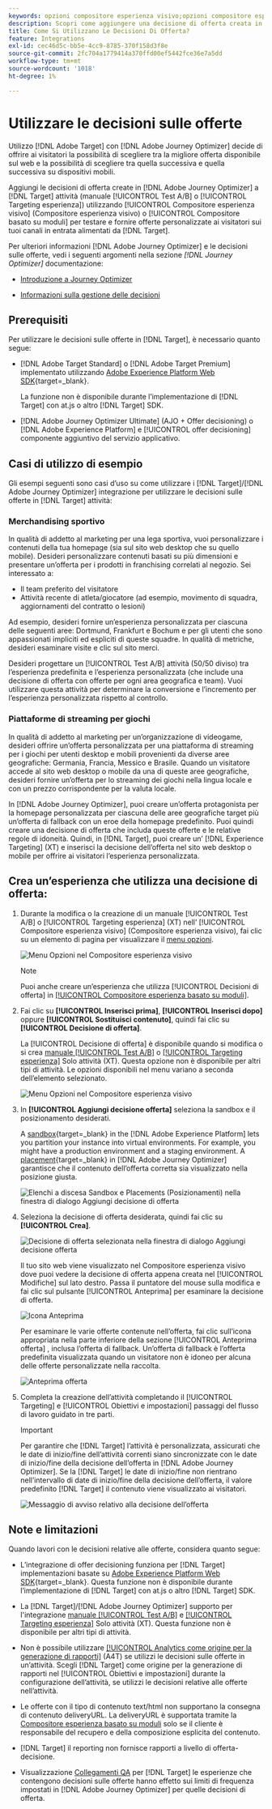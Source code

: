 ```yaml
---
keywords: opzioni compositore esperienza visivo;opzioni compositore esperienza;opzioni esperienza;decisione offerta;offer decisioning;AJO;Ottimizzatore percorso
description: Scopri come aggiungere una decisione di offerta creata in [!DNL Adobe Journey Optimizer] a un’attività .
title: Come Si Utilizzano Le Decisioni Di Offerta?
feature: Integrations
exl-id: cec46d5c-bb5e-4cc9-8785-370f158d3f8e
source-git-commit: 2fc704a1779414a370ffd00ef5442fce36e7a5dd
workflow-type: tm+mt
source-wordcount: '1018'
ht-degree: 1%

---
```


# Utilizzare le decisioni sulle offerte

Utilizzo [!DNL Adobe Target] con [!DNL Adobe Journey Optimizer] decide di offrire ai visitatori la possibilità di scegliere tra la migliore offerta disponibile sul web e la possibilità di scegliere tra quella successiva e quella successiva su dispositivi mobili.

Aggiungi le decisioni di offerta create in [!DNL Adobe Journey Optimizer] a [!DNL Target] attività (manuale [!UICONTROL Test A/B] o [!UICONTROL Targeting esperienza]) utilizzando [!UICONTROL Compositore esperienza visivo] (Compositore esperienza visivo) o [!UICONTROL Compositore basato su moduli] per testare e fornire offerte personalizzate ai visitatori sui tuoi canali in entrata alimentati da [!DNL Target].

Per ulteriori informazioni [!DNL Adobe Journey Optimizer] e le decisioni sulle offerte, vedi i seguenti argomenti nella sezione *[!DNL Journey Optimizer]* documentazione:

* [Introduzione a Journey Optimizer](https://experienceleague.adobe.com/docs/journey-optimizer/using/get-started/get-started.html)

* [Informazioni sulla gestione delle decisioni](https://experienceleague.adobe.com/docs/journey-optimizer/using/offer-decisioning/get-started-decision/starting-offer-decisioning.html)

## Prerequisiti

Per utilizzare le decisioni sulle offerte in [!DNL Target], è necessario quanto segue:

* [!DNL Adobe Target Standard] o [!DNL Adobe Target Premium] implementato utilizzando [Adobe Experience Platform Web SDK](https://experienceleague.adobe.com/docs/target-dev/developer/client-side/aep-web-sdk.html){target=_blank}.

   La funzione non è disponibile durante l’implementazione di [!DNL Target] con at.js o altro [!DNL Target] SDK.

* [!DNL Adobe Journey Optimizer Ultimate] (AJO + Offer decisioning) o [!DNL Adobe Experience Platform] e [!UICONTROL offer decisioning] componente aggiuntivo del servizio applicativo.

## Casi di utilizzo di esempio

Gli esempi seguenti sono casi d’uso su come utilizzare i [!DNL Target]/[!DNL Adobe Journey Optimizer] integrazione per utilizzare le decisioni sulle offerte in [!DNL Target] attività:

### Merchandising sportivo

In qualità di addetto al marketing per una lega sportiva, vuoi personalizzare i contenuti della tua homepage (sia sul sito web desktop che su quello mobile). Desideri personalizzare contenuti basati su più dimensioni e presentare un’offerta per i prodotti in franchising correlati al negozio. Sei interessato a:

* Il team preferito del visitatore
* Attività recente di atleta/giocatore (ad esempio, movimento di squadra, aggiornamenti del contratto o lesioni)

Ad esempio, desideri fornire un’esperienza personalizzata per ciascuna delle seguenti aree: Dortmund, Frankfurt e Bochum e per gli utenti che sono appassionati impliciti ed espliciti di queste squadre. In qualità di metriche, desideri esaminare visite e clic sul sito merci.

Desideri progettare un [!UICONTROL Test A/B] attività (50/50 diviso) tra l’esperienza predefinita e l’esperienza personalizzata (che include una decisione di offerta con offerte per ogni area geografica e team). Vuoi utilizzare questa attività per determinare la conversione e l’incremento per l’esperienza personalizzata rispetto al controllo.

### Piattaforme di streaming per giochi

In qualità di addetto al marketing per un’organizzazione di videogame, desideri offrire un’offerta personalizzata per una piattaforma di streaming per i giochi per utenti desktop e mobili provenienti da diverse aree geografiche: Germania, Francia, Messico e Brasile. Quando un visitatore accede al sito web desktop o mobile da una di queste aree geografiche, desideri fornire un’offerta per lo streaming dei giochi nella lingua locale e con un prezzo corrispondente per la valuta locale.

In [!DNL Adobe Journey Optimizer], puoi creare un’offerta protagonista per la homepage personalizzata per ciascuna delle aree geografiche target più un’offerta di fallback con un eroe della homepage predefinito. Puoi quindi creare una decisione di offerta che includa queste offerte e le relative regole di idoneità. Quindi, in [!DNL Target], puoi creare un’ [!DNL Experience Targeting] (XT) e inserisci la decisione dell’offerta nel sito web desktop o mobile per offrire ai visitatori l’esperienza personalizzata.

## Crea un’esperienza che utilizza una decisione di offerta:

1. Durante la modifica o la creazione di un manuale [!UICONTROL Test A/B] o [!UICONTROL Targeting esperienza] (XT) nell’ [!UICONTROL Compositore esperienza visivo] (Compositore esperienza visivo), fai clic su un elemento di pagina per visualizzare il [menu opzioni](/help/main/c-experiences/c-visual-experience-composer/viztarget-options.md).

   ![Menu Opzioni nel Compositore esperienza visivo](assets/options-menu1.png)

   >[!NOTE]
   >
   >Puoi anche creare un’esperienza che utilizza [!UICONTROL Decisioni di offerta] in [[!UICONTROL Compositore esperienza basato su moduli]](/help/main/c-experiences/form-experience-composer.md).

1. Fai clic su **[!UICONTROL Inserisci prima]**, **[!UICONTROL Inserisci dopo]** oppure **[!UICONTROL Sostituisci contenuto]**, quindi fai clic su **[!UICONTROL Decisione di offerta]**.

   La [!UICONTROL Decisione di offerta] è disponibile quando si modifica o si crea [manuale [!UICONTROL Test A/B]](/help/main/c-activities/t-test-ab/test-ab.md#types) o [[!UICONTROL Targeting esperienza]](/help/main/c-activities/t-experience-target/experience-target.md) Solo attività (XT). Questa opzione non è disponibile per altri tipi di attività. Le opzioni disponibili nel menu variano a seconda dell’elemento selezionato.

   ![Menu Opzioni nel Compositore esperienza visivo](assets/options-menu.png)

1. In **[!UICONTROL Aggiungi decisione offerta]** seleziona la sandbox e il posizionamento desiderati.

   A [sandbox](https://experienceleague.adobe.com/docs/experience-platform/sandbox/ui/overview.html){target=_blank} in the [!DNL Adobe Experience Platform] lets you partition your instance into virtual environments. For example, you might have a production environment and a staging environment. A [placement](https://experienceleague.adobe.com/docs/journey-optimizer/using/offer-decisioning/create-components/creating-placements.html){target=_blank} in [!DNL Adobe Journey Optimizer] garantisce che il contenuto dell’offerta corretta sia visualizzato nella posizione giusta.

   ![Elenchi a discesa Sandbox e Placements (Posizionamenti) nella finestra di dialogo Aggiungi decisione di offerta](/help/main/c-integrating-target-with-mac/ajo/assets/sandbox-placement.png)

1. Seleziona la decisione di offerta desiderata, quindi fai clic su **[!UICONTROL Crea]**.

   ![Decisione di offerta selezionata nella finestra di dialogo Aggiungi decisione offerta](assets/offer-decision.png)

   Il tuo sito web viene visualizzato nel Compositore esperienza visivo dove puoi vedere la decisione di offerta appena creata nel [!UICONTROL Modifiche] sul lato destro. Passa il puntatore del mouse sulla modifica e fai clic sul pulsante [!UICONTROL Anteprima] per esaminare la decisione di offerta.

   ![Icona Anteprima](assets/preview-icon.png)

   Per esaminare le varie offerte contenute nell’offerta, fai clic sull’icona appropriata nella parte inferiore della sezione [!UICONTROL Anteprima offerta] , inclusa l’offerta di fallback. Un’offerta di fallback è l’offerta predefinita visualizzata quando un visitatore non è idoneo per alcuna delle offerte personalizzate nella raccolta.

   ![Anteprima offerta](assets/offer-preview.png)

1. Completa la creazione dell’attività completando il [!UICONTROL Targeting] e [!UICONTROL Obiettivi e impostazioni] passaggi del flusso di lavoro guidato in tre parti.

   >[!IMPORTANT]
   >
   >Per garantire che [!DNL Target] l’attività è personalizzata, assicurati che le date di inizio/fine dell’attività correnti siano sincronizzate con le date di inizio/fine della decisione dell’offerta in [!DNL Adobe Journey Optimizer]. Se la [!DNL Target] le date di inizio/fine non rientrano nell’intervallo di date di inizio/fine della decisione dell’offerta, il valore predefinito [!DNL Target] il contenuto viene visualizzato ai visitatori.

   ![Messaggio di avviso relativo alla decisione dell’offerta](/help/main/c-integrating-target-with-mac/ajo/assets/offer-decision-warning.png)

## Note e limitazioni

Quando lavori con le decisioni relative alle offerte, considera quanto segue:

* L’integrazione di offer decisioning funziona per [!DNL Target] implementazioni basate su [Adobe Experience Platform Web SDK](https://experienceleague.adobe.com/docs/target-dev/developer/client-side/aep-web-sdk.html){target=_blank}. Questa funzione non è disponibile durante l’implementazione di [!DNL Target] con at.js o altro [!DNL Target] SDK.

* La [!DNL Target]/[!DNL Adobe Journey Optimizer] supporto per l&#39;integrazione [manuale [!UICONTROL Test A/B]](/help/main/c-activities/t-test-ab/test-ab.md#types) e [[!UICONTROL Targeting esperienza]](/help/main/c-activities/t-experience-target/experience-target.md) Solo attività (XT). Questa funzione non è disponibile per altri tipi di attività.

* Non è possibile utilizzare [[!UICONTROL Analytics come origine per la generazione di rapporti]](/help/main/c-integrating-target-with-mac/a4t/a4t.md) (A4T) se utilizzi le decisioni sulle offerte in un’attività. Scegli [!DNL Target] come origine per la generazione di rapporti nel [!UICONTROL Obiettivi e impostazioni] durante la configurazione dell’attività, se utilizzi le decisioni relative alle offerte nell’attività.

* Le offerte con il tipo di contenuto text/html non supportano la consegna di contenuto deliveryURL. La deliveryURL è supportata tramite la [Compositore esperienza basato su moduli](/help/main/c-experiences/form-experience-composer.md) solo se il cliente è responsabile del recupero e della composizione esplicita del contenuto.

* [!DNL Target] il reporting non fornisce rapporti a livello di offerta-decisione.

* Visualizzazione [Collegamenti QA](/help/main/c-activities/c-activity-qa/activity-qa.md) per [!DNL Target] le esperienze che contengono decisioni sulle offerte hanno effetto sui limiti di frequenza impostati in [!DNL Adobe Journey Optimizer] per quelle decisioni di offerta.
